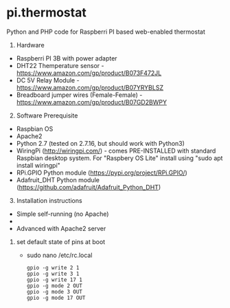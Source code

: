 # pi.thermostat
Python and PHP code for Raspberri PI based web-enabled thermostat

1. Hardware 

 - Raspberri PI 3B with power adapter 
 - DHT22 Themperature sensor - https://www.amazon.com/gp/product/B073F472JL
 - DC 5V Relay Module  - https://www.amazon.com/gp/product/B07YRYBLSZ
 - Breadboard jumper wires (Female-Female) - https://www.amazon.com/gp/product/B07GD2BWPY

2. Software Prerequisite

  - Raspbian OS
  - Apache2 
  - Python 2.7 (tested on 2.7.16, but should work with Python3)
  - WiringPi (http://wiringpi.com/) - comes PRE-INSTALLED with standard Raspbian desktop system. 
             For "Raspbery OS Lite" install using "sudo apt install wiringpi"
  - RPi.GPIO Python module (https://pypi.org/project/RPi.GPIO/)
  - Adafruit_DHT Python module (https://github.com/adafruit/Adafruit_Python_DHT) 

3. Installation instructions

 - Simple self-running (no Apache)
 - 
 - Advanced with Apache2 server 
  
  1. set default state of pins at boot
      - sudo nano /etc/rc.local
      
            gpio -g write 2 1
            gpio -g write 3 1
            gpio -g write 17 1
            gpio -g mode 2 OUT
            gpio -g mode 3 OUT
            gpio -g mode 17 OUT
            
 




